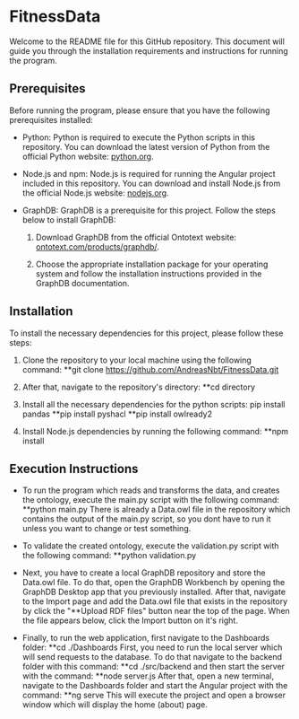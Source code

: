 # FitnessData

Welcome to the README file for this GitHub repository. This document will guide you through the installation requirements and instructions for running the program.

## Prerequisites

Before running the program, please ensure that you have the following prerequisites installed:

- Python: Python is required to execute the Python scripts in this repository. You can download the latest version of Python from the official Python website: [python.org](https://www.python.org).
  
- Node.js and npm: Node.js is required for running the Angular project included in this repository. You can download and install Node.js from the official Node.js website: [nodejs.org](https://nodejs.org).

- GraphDB: GraphDB is a prerequisite for this project. Follow the steps below to install GraphDB:

  1. Download GraphDB from the official Ontotext website: [ontotext.com/products/graphdb/](https://www.ontotext.com/products/graphdb/).

  2. Choose the appropriate installation package for your operating system and follow the installation instructions provided in the GraphDB documentation.

## Installation

To install the necessary dependencies for this project, please follow these steps:

1. Clone the repository to your local machine using the following command: **git clone https://github.com/AndreasNbt/FitnessData.git
   
2. After that, navigate to the repository's directory: **cd directory
   
3. Install all the necessary dependencies for the python scripts:
   pip install pandas
   **pip install pyshacl
   **pip install owlready2

4. Install Node.js dependencies by running the following command: **npm install

## Execution Instructions

- To run the program which reads and transforms the data, and creates the ontology, execute the main.py script with the following command: **python main.py
  There is already a Data.owl file in the repository which contains the output of the main.py script, so you dont have to run it unless you want to change or test something.

- To validate the created ontology, execute the validation.py script with the following command: **python validation.py

- Next, you have to create a local GraphDB repository and store the Data.owl file. To do that, open the GraphDB Workbench by opening the GraphDB Desktop app that you previously installed.
  After that, navigate to the Import page and add the Data.owl file that exists in the repository by click the "**Upload RDF files" button near the top of the page. When the file appears below, click the Import button on it's right.

- Finally, to run the web application, first navigate to the Dashboards folder: **cd ./Dashboards
  First, you need to run the local server which will send requests to the database. To do that navigate to the backend folder with this command:  **cd ./src/backend
  and then start the server with the command: **node server.js
  After that, open a new terminal, navigate to the Dashboards folder and start the Angular project with the command: **ng serve
  This will execute the project and open a browser window which will display the home (about) page.
  



